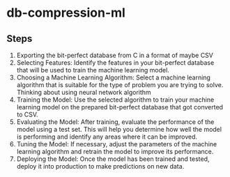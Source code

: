 # db-compression-ml

## Steps
1. Exporting the bit-perfect database from C in a format of maybe CSV
2. Selecting Features: Identify the features in your bit-perfect database that will be used to train the machine learning model. 
3. Choosing a Machine Learning Algorithm: Select a machine learning algorithm that is suitable for the type of problem you are trying to solve. Thinking about using neural network algorithm
4. Training the Model: Use the selected algorithm to train your machine learning model on the prepared bit-perfect database that got converted to CSV. 
5. Evaluating the Model: After training, evaluate the performance of the model using a test set. This will help you determine how well the model is performing and identify any areas where it can be improved.
6. Tuning the Model: If necessary, adjust the parameters of the machine learning algorithm and retrain the model to improve its performance.
7. Deploying the Model: Once the model has been trained and tested, deploy it into production to make predictions on new data.
